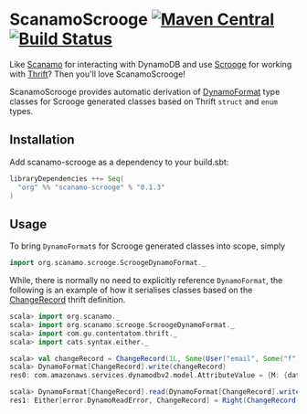 ScanamoScrooge [![Maven Central](https://maven-badges.herokuapp.com/maven-central/com.gu/scanamo-scrooge_2.11/badge.svg)](https://maven-badges.herokuapp.com/maven-central/com.gu/scanamo-scrooge_2.11) [![Build Status](https://travis-ci.org/guardian/scanamo-scrooge.svg?branch=master)](https://travis-ci.org/guardian/scanamo-scrooge)
==============

Like [Scanamo](https://github.com/guardian/scanamo) for interacting with DynamoDB and use
[Scrooge](https://github.com/twitter/scrooge) for working with [Thrift](https://thrift.apache.org/)?
Then you'll love ScanamoScrooge!

ScanamoScrooge provides automatic derivation of [DynamoFormat](https://guardian.github.io/scanamo/latest/api/#org.scanamo.DynamoFormat)
type classes for Scrooge generated classes based on Thrift `struct` and `enum` types.

Installation
------------

Add scanamo-scrooge as a dependency to your build.sbt:
```scala
libraryDependencies ++= Seq(
  "org" %% "scanamo-scrooge" % "0.1.3"
)
```

Usage
-----

To bring `DynamoFormat`s for Scrooge generated classes into scope, simply

```scala
import org.scanamo.scrooge.ScroogeDynamoFormat._
```

While, there is normally no need to explicitly reference `DynamoFormat`, the following
 is an example of how it serialises classes based on the [ChangeRecord](https://github.com/guardian/content-atom/blob/master/thrift/src/main/thrift/shared.thrift)
 thrift definition.

```scala
scala> import org.scanamo._
scala> import org.scanamo.scrooge.ScroogeDynamoFormat._
scala> import com.gu.contentatom.thrift._
scala> import cats.syntax.either._

scala> val changeRecord = ChangeRecord(1L, Some(User("email", Some("f"), None)))
scala> DynamoFormat[ChangeRecord].write(changeRecord)
res0: com.amazonaws.services.dynamodbv2.model.AttributeValue = {M: {date={N: 1,}, user={M: {email={S: email,}, firstName={S: f,}, lastName={NULL: true,}},}},}

scala> DynamoFormat[ChangeRecord].read(DynamoFormat[ChangeRecord].write(changeRecord))
res1: Either[error.DynamoReadError, ChangeRecord] = Right(ChangeRecord(1,Some(User(email,Some(f),None))))
```
